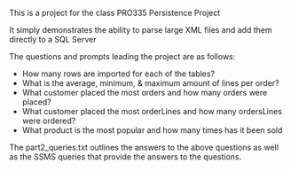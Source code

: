 This is a project for the class PRO335 Persistence Project

It simply demonstrates the ability to parse large XML files and add them directly to a SQL Server

The questions and prompts leading the project are as follows:
- How many rows are imported for each of the tables?
- What is the average, minimum, & maximum amount of lines per order?
- What customer placed the most orders and how many orders were placed?
- What customer placed the most orderLines  and how many ordersLines were ordered?
- What product is the most popular and how many times has it been sold

The part2_queries.txt outlines the answers to the above questions as well as the SSMS queries 
that provide the answers to the questions.

